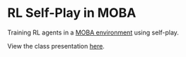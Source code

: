 # RL Self-Play in MOBA

Training RL agents in a [MOBA environment](https://gym.derkgame.com/) using self-play.

View the class presentation [here](https://docs.google.com/presentation/d/1vH_kpWZwyddEa5BwikjxvZeVVccozw6IEGjiGvQcg9g/edit?usp=sharing).
